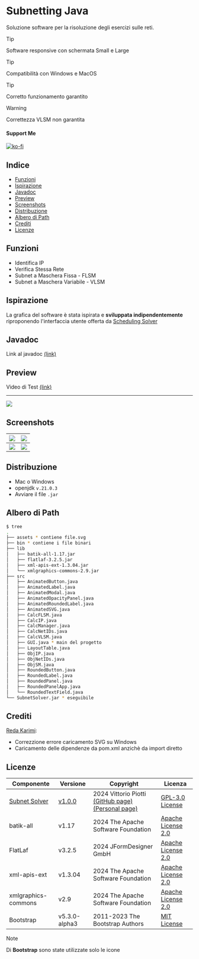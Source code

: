 # Subnetting Java

Soluzione software per la risoluzione degli esercizi sulle reti.

> [!TIP]
> Software responsive con schermata Small e Large


> [!TIP]
> Compatibilità con Windows e MacOS


> [!TIP]
> Corretto funzionamento garantito


> [!WARNING]
> Correttezza VLSM non garantita

#### Support Me


[![ko-fi](https://ko-fi.com/img/githubbutton_sm.svg)](https://ko-fi.com/P5P012BC8U)


## Indice

 - [Funzioni](#funzioni)
 - [Ispirazione](#ispirazione)
 - [Javadoc](#javadoc)
 - [Preview](#preview)
 - [Screenshots](#screenshots)
 - [Distribuzione](#distribuzione)
 - [Albero di Path](#albero-di-path)
 - [Crediti](#crediti)
 - [Licenze](#licenze)

## Funzioni

 - Identifica IP
 - Verifica Stessa Rete
 - Subnet a Maschera Fissa - FLSM
 - Subnet a Maschera Variabile - VLSM

## Ispirazione

La grafica del software è stata ispirata e **sviluppata indipendentemente** riproponendo l'interfaccia utente offerta da [Scheduling Solver](https://process-scheduling-solver.boonsuen.com/)

## Javadoc

Link al javadoc [(link)](https://vittoriopiotti.altervista.org/SubnettingJava/org/subnetting/package-summary.html)

## Preview

Video di Test [(link)](https://drive.google.com/file/d/17XctjTlS7LYgrnKikc7BHBkw4H3vvMtA/view?usp=sharing)


---

<img src="https://github.com/vittorioPiotti/Subnet-Solver-Java/blob/main/screenshots/vlsm.png" />


## Screenshots


|<img src="https://github.com/vittorioPiotti/Subnet-Solver-Java/blob/main/screenshots/ip.png" /> | <img src="https://github.com/vittorioPiotti/Subnet-Solver-Java/blob/main/screenshots/net.png" />|
|-|-|
|<img src="https://github.com/vittorioPiotti/Subnet-Solver-Java/blob/main/screenshots/flsm.png" />|<img src="https://github.com/vittorioPiotti/Subnet-Solver-Java/blob/main/screenshots/vlsm.png" />|


## Distribuzione

 - Mac o Windows
 - openjdk `v.21.0.3`
 - Avviare il file `.jar`


## Albero di Path


```bash
$ tree
.
├── assets * contiene file.svg
├── bin * contiene i file binari
├── lib
│   ├── batik-all-1.17.jar 
│   ├── flatlaf-3.2.5.jar 
│   ├── xml-apis-ext-1.3.04.jar
│   └── xmlgraphics-commons-2.9.jar
├── src
│   ├── AnimatedButton.java 
│   ├── AnimatedLabel.java 
│   ├── AnimatedModal.java 
│   ├── AnimatedOpacityPanel.java 
│   ├── AnimatedRoundedLabel.java
│   ├── AnimatedSVG.java
│   ├── CalcFLSM.java
│   ├── CalcIP.java 
│   ├── CalcManager.java 
│   ├── CalcNetIDs.java 
│   ├── CalcVLSM.java 
│   ├── GUI.java * main del progetto
│   ├── LayoutTable.java
│   ├── ObjIP.java
│   ├── ObjNetIDs.java
│   ├── ObjSM.java
│   ├── RoundedButton.java
│   ├── RoundedLabel.java
│   ├── RoundedPanel.java
│   ├── RoundedPanelApp.java
│   └── RoundedTextField.java
└── SubnetSolver.jar * eseguibile

```

## Crediti

[Reda Karimi](https://github.com/RedaKarimi):
 - Correzzione errore caricamento SVG su Windows
 - Caricamento delle dipendenze da pom.xml anzichè da import diretto

## Licenze

| Componente          | Versione         | Copyright                                      | Licenza                                                                                            |
|---------------------|------------------|------------------------------------------------|----------------------------------------------------------------------------------------------------|
| [Subnet Solver](https://github.com/vittorioPiotti/SubnettingSolver-Java)       | [v1.0.0](https://github.com/vittorioPiotti/SubnettingSolver-Java/releases/tag/1.0.0)           | 2024 Vittorio Piotti [(GitHub page)](https://github.com/vittorioPiotti) [(Personal page)](https://vittoriopiotti.altervista.org/)                          | [GPL-3.0 License](https://github.com/vittorioPiotti/Subnet-Solver-Java/blob/main/LICENSE.md)       |
| batik-all           | v1.17            | 2024 The Apache Software Foundation            | [Apache License 2.0](https://xmlgraphics.apache.org/batik/license.html)                            |
| FlatLaf             | v3.2.5           | 2024 JFormDesigner GmbH                        | [Apache License 2.0](https://github.com/JFormDesigner/FlatLaf/blob/main/LICENSE)                   |
| xml-apis-ext        | v1.3.04          | 2024 The Apache Software Foundation            | [Apache License 2.0](https://xmlgraphics.apache.org/batik/license.html)                            |
| xmlgraphics-commons | v2.9             | 2024 The Apache Software Foundation            | [Apache License 2.0](https://xmlgraphics.apache.org/batik/license.html)                            |
| Bootstrap           | v5.3.0-alpha3    | 2011-2023 The Bootstrap Authors                | [MIT License](https://github.com/twbs/bootstrap/blob/main/LICENSE)                                 |


> [!NOTE]
> Di **Bootstrap** sono state utilizzate solo le icone
